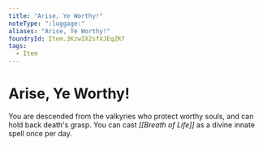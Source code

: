 ```yaml
---
title: "Arise, Ye Worthy!"
noteType: ":luggage:"
aliases: "Arise, Ye Worthy!"
foundryId: Item.3KzwIX2sfXJEqZRf
tags:
  - Item
---
```


# Arise, Ye Worthy!

You are descended from the valkyries who protect worthy souls, and can hold back death's grasp. You can cast _[[Breath of Life]]_ as a divine innate spell once per day.
